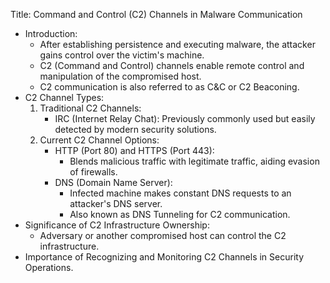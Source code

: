 Title: Command and Control (C2) Channels in Malware Communication

- Introduction:
  - After establishing persistence and executing malware, the attacker gains control over the victim's machine.
  - C2 (Command and Control) channels enable remote control and manipulation of the compromised host.
  - C2 communication is also referred to as C&C or C2 Beaconing.
- C2 Channel Types:
  1. Traditional C2 Channels:
     - IRC (Internet Relay Chat): Previously commonly used but easily detected by modern security solutions.
  2. Current C2 Channel Options:
     - HTTP (Port 80) and HTTPS (Port 443):
       - Blends malicious traffic with legitimate traffic, aiding evasion of firewalls.
     - DNS (Domain Name Server):
       - Infected machine makes constant DNS requests to an attacker's DNS server.
       - Also known as DNS Tunneling for C2 communication.
- Significance of C2 Infrastructure Ownership:
  - Adversary or another compromised host can control the C2 infrastructure.
- Importance of Recognizing and Monitoring C2 Channels in Security Operations.